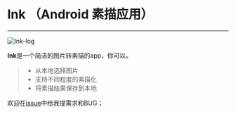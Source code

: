 # Ink （Android 素描应用）

------
![Ink-log](http://7xpxy3.com1.z0.glb.clouddn.com/ico.png)

**Ink**是一个简洁的图片转素描的app，你可以。

> * 从本地选择图片
> * 支持不同程度的素描化
> * 将素描结果保存到本地

欢迎在[issue](https://github.com/ahangchen/Ink/issues/new)中给我提需求和BUG；

